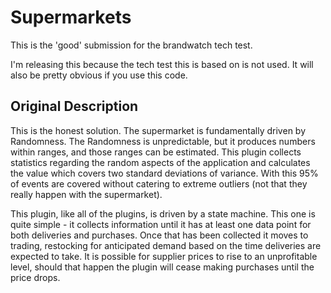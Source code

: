 Supermarkets
============

This is the 'good' submission for the brandwatch tech test.

I'm releasing this because the tech test this is based on is not used. It will also be pretty obvious if you use this code.

Original Description
--------------------

This is the honest solution. The supermarket is fundamentally driven by
Randomness. The Randomness is unpredictable, but it produces numbers within
ranges, and those ranges can be estimated. This plugin collects statistics
regarding the random aspects of the application and calculates the value which
covers two standard deviations of variance. With this 95% of events are covered
without catering to extreme outliers (not that they really happen with the
supermarket).

This plugin, like all of the plugins, is driven by a state machine. This one is
quite simple - it collects information until it has at least one data point for
both deliveries and purchases. Once that has been collected it moves to
trading, restocking for anticipated demand based on the time deliveries are
expected to take. It is possible for supplier prices to rise to an unprofitable
level, should that happen the plugin will cease making purchases until the
price drops.

